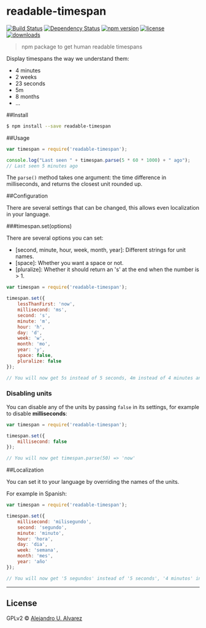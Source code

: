 readable-timespan
=================

[![Build Status](http://img.shields.io/travis/aurbano/readable-timespan/master.svg?style=flat-square)](https://travis-ci.org/aurbano/readable-timespan)
[![Dependency Status](http://img.shields.io/david/aurbano/readable-timespan.svg?style=flat-square)](https://david-dm.org/aurbano/readable-timespan)
[![npm version](http://img.shields.io/npm/v/readable-timespan.svg?style=flat-square)](https://www.npmjs.org/package/readable-timespan)
[![license](http://img.shields.io/npm/l/readable-timespan.svg?style=flat-square)](https://www.npmjs.org/package/readable-timespan)
[![downloads](https://img.shields.io/npm/dm/readable-timespan.svg?style=flat-square)](https://www.npmjs.org/package/readable-timespan)

> npm package to get human readable timespans

Display timespans the way we understand them:

* 4 minutes
* 2 weeks
* 23 seconds
* 5m
* 8 months
* ...

##Install

```sh
$ npm install --save readable-timespan
```

##Usage

```js
var timespan = require('readable-timespan');

console.log("Last seen " + timespan.parse(5 * 60 * 1000) + " ago");
// Last seen 5 minutes ago
```

The `parse()` method takes one argument: the time difference in milliseconds, and returns the closest unit rounded up.

##Configuration

There are several settings that can be changed, this allows even localization in your language.

###timespan.set(options)

There are several options you can set:

* [second, minute, hour, week, month, year]: Different strings for unit names.
* [space]: Whether you want a space or not.
* [pluralize]: Whether it should return an 's' at the end when the number is > 1.

```js
var timespan = require('readable-timespan');

timespan.set({
    lessThanFirst: 'now',
    millisecond: 'ms',
    second: 's',
    minute: 'm',
    hour: 'h',
    day: 'd',
    week: 'w',
    month: 'mo',
    year: 'y',
    space: false,
    pluralize: false
});

// You will now get 5s instead of 5 seconds, 4m instead of 4 minutes and so on.
```

### Disabling units

You can disable any of the units by passing `false` in its settings, for example to disable **milliseconds**:


```js
var timespan = require('readable-timespan');

timespan.set({
    millisecond: false
});

// You will now get timespan.parse(50) => 'now' 
```


##Localization

You can set it to your language by overriding the names of the units.

For example in Spanish:
```js
var timespan = require('readable-timespan');

timespan.set({
    millisecond: 'milisegundo',
    second: 'segundo',
    minute: 'minuto',
    hour: 'hora',
    day: 'dia',
    week: 'semana',
    month: 'mes',
    year: 'año'
});

// You will now get '5 segundos' instead of '5 seconds', '4 minutos' instead of '4 minutes' and so on.
```

------ 

## License

GPLv2 © [Alejandro U. Alvarez](http://urbanoalvarez.es)

